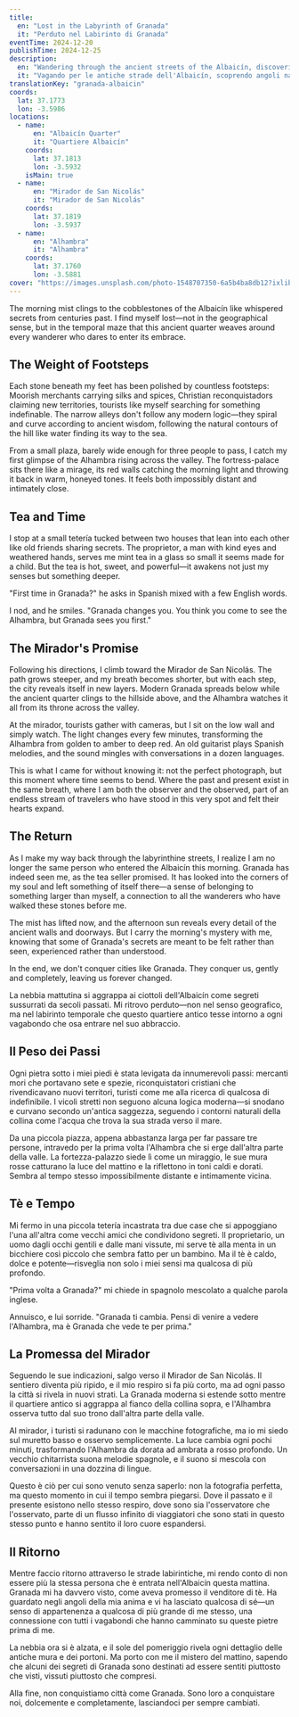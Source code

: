 ```yaml
---
title:
  en: "Lost in the Labyrinth of Granada"
  it: "Perduto nel Labirinto di Granada"
eventTime: 2024-12-20
publishTime: 2024-12-25
description:
  en: "Wandering through the ancient streets of the Albaicín, discovering hidden corners and timeless stories in Granada's beating heart."
  it: "Vagando per le antiche strade dell'Albaicín, scoprendo angoli nascosti e storie senza tempo nel cuore pulsante di Granada."
translationKey: "granada-albaicin"
coords:
  lat: 37.1773
  lon: -3.5986
locations:
  - name:
      en: "Albaicín Quarter"
      it: "Quartiere Albaicín"
    coords:
      lat: 37.1813
      lon: -3.5932
    isMain: true
  - name:
      en: "Mirador de San Nicolás"
      it: "Mirador de San Nicolás"
    coords:
      lat: 37.1819
      lon: -3.5937
  - name:
      en: "Alhambra"
      it: "Alhambra"
    coords:
      lat: 37.1760
      lon: -3.5881
cover: "https://images.unsplash.com/photo-1548707350-6a5b4ba8db12?ixlib=rb-4.0.3&auto=format&fit=crop&w=2066&q=80"
---
```


<!-- en -->
The morning mist clings to the cobblestones of the Albaicín like whispered secrets from centuries past. I find myself lost—not in the geographical sense, but in the temporal maze that this ancient quarter weaves around every wanderer who dares to enter its embrace.

## The Weight of Footsteps

Each stone beneath my feet has been polished by countless footsteps: Moorish merchants carrying silks and spices, Christian reconquistadors claiming new territories, tourists like myself searching for something indefinable. The narrow alleys don't follow any modern logic—they spiral and curve according to ancient wisdom, following the natural contours of the hill like water finding its way to the sea.

From a small plaza, barely wide enough for three people to pass, I catch my first glimpse of the Alhambra rising across the valley. The fortress-palace sits there like a mirage, its red walls catching the morning light and throwing it back in warm, honeyed tones. It feels both impossibly distant and intimately close.

## Tea and Time

I stop at a small tetería tucked between two houses that lean into each other like old friends sharing secrets. The proprietor, a man with kind eyes and weathered hands, serves me mint tea in a glass so small it seems made for a child. But the tea is hot, sweet, and powerful—it awakens not just my senses but something deeper.

"First time in Granada?" he asks in Spanish mixed with a few English words.

I nod, and he smiles. "Granada changes you. You think you come to see the Alhambra, but Granada sees you first."

## The Mirador's Promise

Following his directions, I climb toward the Mirador de San Nicolás. The path grows steeper, and my breath becomes shorter, but with each step, the city reveals itself in new layers. Modern Granada spreads below while the ancient quarter clings to the hillside above, and the Alhambra watches it all from its throne across the valley.

At the mirador, tourists gather with cameras, but I sit on the low wall and simply watch. The light changes every few minutes, transforming the Alhambra from golden to amber to deep red. An old guitarist plays Spanish melodies, and the sound mingles with conversations in a dozen languages.

This is what I came for without knowing it: not the perfect photograph, but this moment where time seems to bend. Where the past and present exist in the same breath, where I am both the observer and the observed, part of an endless stream of travelers who have stood in this very spot and felt their hearts expand.

## The Return

As I make my way back through the labyrinthine streets, I realize I am no longer the same person who entered the Albaicín this morning. Granada has indeed seen me, as the tea seller promised. It has looked into the corners of my soul and left something of itself there—a sense of belonging to something larger than myself, a connection to all the wanderers who have walked these stones before me.

The mist has lifted now, and the afternoon sun reveals every detail of the ancient walls and doorways. But I carry the morning's mystery with me, knowing that some of Granada's secrets are meant to be felt rather than seen, experienced rather than understood.

In the end, we don't conquer cities like Granada. They conquer us, gently and completely, leaving us forever changed.

<!-- it -->
La nebbia mattutina si aggrappa ai ciottoli dell'Albaicín come segreti sussurrati da secoli passati. Mi ritrovo perduto—non nel senso geografico, ma nel labirinto temporale che questo quartiere antico tesse intorno a ogni vagabondo che osa entrare nel suo abbraccio.

## Il Peso dei Passi

Ogni pietra sotto i miei piedi è stata levigata da innumerevoli passi: mercanti mori che portavano sete e spezie, riconquistatori cristiani che rivendicavano nuovi territori, turisti come me alla ricerca di qualcosa di indefinibile. I vicoli stretti non seguono alcuna logica moderna—si snodano e curvano secondo un'antica saggezza, seguendo i contorni naturali della collina come l'acqua che trova la sua strada verso il mare.

Da una piccola piazza, appena abbastanza larga per far passare tre persone, intravedo per la prima volta l'Alhambra che si erge dall'altra parte della valle. La fortezza-palazzo siede lì come un miraggio, le sue mura rosse catturano la luce del mattino e la riflettono in toni caldi e dorati. Sembra al tempo stesso impossibilmente distante e intimamente vicina.

## Tè e Tempo

Mi fermo in una piccola tetería incastrata tra due case che si appoggiano l'una all'altra come vecchi amici che condividono segreti. Il proprietario, un uomo dagli occhi gentili e dalle mani vissute, mi serve tè alla menta in un bicchiere così piccolo che sembra fatto per un bambino. Ma il tè è caldo, dolce e potente—risveglia non solo i miei sensi ma qualcosa di più profondo.

"Prima volta a Granada?" mi chiede in spagnolo mescolato a qualche parola inglese.

Annuisco, e lui sorride. "Granada ti cambia. Pensi di venire a vedere l'Alhambra, ma è Granada che vede te per prima."

## La Promessa del Mirador

Seguendo le sue indicazioni, salgo verso il Mirador de San Nicolás. Il sentiero diventa più ripido, e il mio respiro si fa più corto, ma ad ogni passo la città si rivela in nuovi strati. La Granada moderna si estende sotto mentre il quartiere antico si aggrappa al fianco della collina sopra, e l'Alhambra osserva tutto dal suo trono dall'altra parte della valle.

Al mirador, i turisti si radunano con le macchine fotografiche, ma io mi siedo sul muretto basso e osservo semplicemente. La luce cambia ogni pochi minuti, trasformando l'Alhambra da dorata ad ambrata a rosso profondo. Un vecchio chitarrista suona melodie spagnole, e il suono si mescola con conversazioni in una dozzina di lingue.

Questo è ciò per cui sono venuto senza saperlo: non la fotografia perfetta, ma questo momento in cui il tempo sembra piegarsi. Dove il passato e il presente esistono nello stesso respiro, dove sono sia l'osservatore che l'osservato, parte di un flusso infinito di viaggiatori che sono stati in questo stesso punto e hanno sentito il loro cuore espandersi.

## Il Ritorno

Mentre faccio ritorno attraverso le strade labirintiche, mi rendo conto di non essere più la stessa persona che è entrata nell'Albaicín questa mattina. Granada mi ha davvero visto, come aveva promesso il venditore di tè. Ha guardato negli angoli della mia anima e vi ha lasciato qualcosa di sé—un senso di appartenenza a qualcosa di più grande di me stesso, una connessione con tutti i vagabondi che hanno camminato su queste pietre prima di me.

La nebbia ora si è alzata, e il sole del pomeriggio rivela ogni dettaglio delle antiche mura e dei portoni. Ma porto con me il mistero del mattino, sapendo che alcuni dei segreti di Granada sono destinati ad essere sentiti piuttosto che visti, vissuti piuttosto che compresi.

Alla fine, non conquistiamo città come Granada. Sono loro a conquistare noi, dolcemente e completamente, lasciandoci per sempre cambiati.